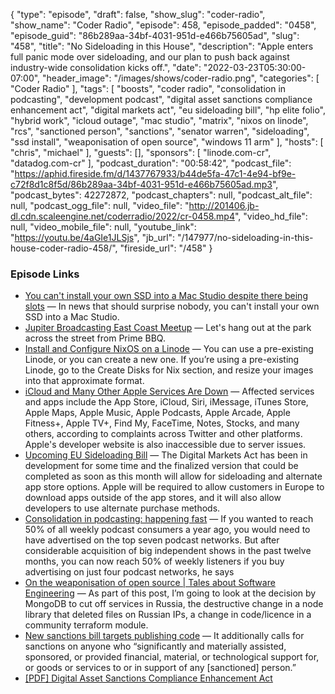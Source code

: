 {
  "type": "episode",
  "draft": false,
  "show_slug": "coder-radio",
  "show_name": "Coder Radio",
  "episode": 458,
  "episode_padded": "0458",
  "episode_guid": "86b289aa-34bf-4031-951d-e466b75605ad",
  "slug": "458",
  "title": "No Sideloading in this House",
  "description": "Apple enters full panic mode over sideloading, and our plan to push back against industry-wide consolidation kicks off.",
  "date": "2022-03-23T05:30:00-07:00",
  "header_image": "/images/shows/coder-radio.png",
  "categories": [
    "Coder Radio"
  ],
  "tags": [
    "boosts",
    "coder radio",
    "consolidation in podcasting",
    "development podcast",
    "digital asset sanctions compliance enhancement act",
    "digital markets act",
    "eu sideloading bill",
    "hp elite folio",
    "hybrid work",
    "icloud outage",
    "mac studio",
    "matrix",
    "nixos on linode",
    "rcs",
    "sanctioned person",
    "sanctions",
    "senator warren",
    "sideloading",
    "ssd install",
    "weaponisation of open source",
    "windows 11 arm"
  ],
  "hosts": [
    "chris",
    "michael"
  ],
  "guests": [],
  "sponsors": [
    "linode.com-cr",
    "datadog.com-cr"
  ],
  "podcast_duration": "00:58:42",
  "podcast_file": "https://aphid.fireside.fm/d/1437767933/b44de5fa-47c1-4e94-bf9e-c72f8d1c8f5d/86b289aa-34bf-4031-951d-e466b75605ad.mp3",
  "podcast_bytes": 42272872,
  "podcast_chapters": null,
  "podcast_alt_file": null,
  "podcast_ogg_file": null,
  "video_file": "http://201406.jb-dl.cdn.scaleengine.net/coderradio/2022/cr-0458.mp4",
  "video_hd_file": null,
  "video_mobile_file": null,
  "youtube_link": "https://youtu.be/4aGIe1JLSjs",
  "jb_url": "/147977/no-sideloading-in-this-house-coder-radio-458/",
  "fireside_url": "/458"
}


### Episode Links

  * [You can't install your own SSD into a Mac Studio despite there being slots](https://www.imore.com/you-cant-install-your-own-ssd-mac-studio-despite-there-being-slots "You can't install your own SSD into a Mac Studio despite there being slots") — In news that should surprise nobody, you can't install your own SSD into a Mac Studio.
  * [Jupiter Broadcasting East Coast Meetup](https://www.meetup.com/jupiterbroadcasting/events/284291401/ "Jupiter Broadcasting East Coast Meetup") — Let's hang out at the park across the street from Prime BBQ.
  * [Install and Configure NixOS on a Linode](https://www.linode.com/docs/guides/install-nixos-on-linode/ "Install and Configure NixOS on a Linode") — You can use a pre-existing Linode, or you can create a new one. If you’re using a pre-existing Linode, go to the Create Disks for Nix section, and resize your images into that approximate format.
  * [iCloud and Many Other Apple Services Are Down](https://www.macrumors.com/2022/03/21/icloud-and-apple-services-down/ "iCloud and Many Other Apple Services Are Down") — Affected services and apps include the App Store, iCloud, Siri, iMessage, iTunes Store, Apple Maps, Apple Music, Apple Podcasts, Apple Arcade, Apple Fitness+, Apple TV+, Find My, FaceTime, Notes, Stocks, and many others, according to complaints across Twitter and other platforms. Apple's developer website is also inaccessible due to server issues.
  * [Upcoming EU Sideloading Bill](https://www.macrumors.com/2022/03/17/eu-sideloading-bill-coming-soon/ "Upcoming EU Sideloading Bill") — The Digital Markets Act has been in development for some time and the finalized version that could be completed as soon as this month will allow for sideloading and alternate app store options. Apple will be required to allow customers in Europe to download apps outside of the app stores, and it will also allow developers to use alternate purchase methods.
  * [Consolidation in podcasting: happening fast](https://podnews.net/update/consolidation-buy "Consolidation in podcasting: happening fast") — If you wanted to reach 50% of all weekly podcast consumers a year ago, you would need to have advertised on the top seven podcast networks. But after considerable acquisition of big independent shows in the past twelve months, you can now reach 50% of weekly listeners if you buy advertising on just four podcast networks, he says
  * [On the weaponisation of open source | Tales about Software Engineering](https://beny23.github.io/posts/on_weaponisation_of_open_source/ "On the weaponisation of open source | Tales about Software Engineering") — As part of this post, I’m going to look at the decision by MongoDB to cut off services in Russia, the destructive change in a node library that deleted files on Russian IPs, a change in code/licence in a community terraform module.
  * [New sanctions bill targets publishing code](https://www.coincenter.org/new-crypto-sanctions-bill-targets-publishing-code-facilitating-transactions/ "New sanctions bill targets publishing code") — It additionally calls for sanctions on anyone who “significantly and materially assisted, sponsored, or provided financial, material, or technological support for, or goods or services to or in support of any [sanctioned] person.” 
  * [[PDF] Digital Asset Sanctions Compliance Enhancement Act](https://www.warren.senate.gov/imo/media/doc/DASCEA%20final5.pdf "\[PDF\] Digital Asset Sanctions Compliance Enhancement Act")


